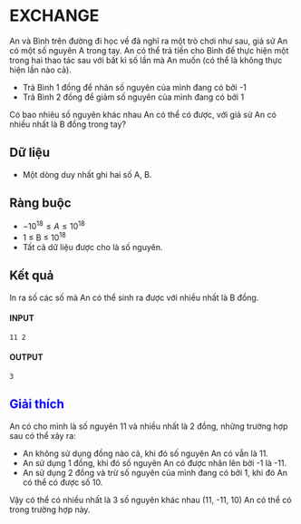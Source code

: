 # EXCHANGE
An và Bình trên đường đi học về đã nghĩ ra một trò chơi như sau, giả sử An có một số nguyên A trong tay. An có thể trả tiền cho Bình để thực hiện một trong hai thao tác sau với bất kì số lần mà An muốn (có thể là không thực hiện lần nào cả).

- Trả Bình 1 đồng để nhân số nguyên của mình đang có bởi -1
- Trả Bình 2 đồng để giảm số nguyên của mình đang có bởi 1

Có bao nhiêu số nguyên khác nhau An có thể có được, với giả sử An có nhiều nhất là B đồng trong tay?
## Dữ liệu
- Một dòng duy nhất ghi hai số A, B.
## Ràng buộc
- −$10^{18} ≤ A ≤ 10^{18}$
- 1 ≤ B ≤ $10^{18}$
- Tất cả dữ liệu được cho là số nguyên.
## Kết quả
In ra số các số mà An có thể sinh ra được với nhiều nhất là B đồng.
#### INPUT
```
11 2
```
#### OUTPUT
```
3
```
## **<span style="color: Blue">Giải thích**
An có cho mình là số nguyên 11 và nhiều nhất là 2 đồng, những trường hợp sau có thể xảy ra:
- An không sử dụng đồng nào cả, khi đó số nguyên An có vẫn là 11.
- An sử dụng 1 đồng, khi đó số nguyên An có được nhân lên bởi -1 là -11.
- An sử dụng 2 đồng và trừ số nguyên của mình đang có bởi 1, khi đó An có thể có được số 10.

Vậy có thể có nhiều nhất là 3 số nguyên khác nhau (11, -11, 10) An có thể có trong trường hợp này.